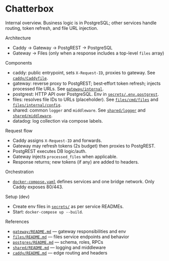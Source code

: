 # Chatterbox

Internal overview. Business logic is in PostgreSQL; other services handle routing, token refresh, and file URL injection.

Architecture

- Caddy → Gateway → PostgREST → PostgreSQL
- Gateway → Files (only when a response includes a top-level `files` array)

Components

- caddy: public entrypoint, sets `X-Request-ID`, proxies to gateway. See [`caddy/Caddyfile`](caddy/Caddyfile).
- gateway: reverse proxy to PostgREST; best‑effort token refresh; injects processed file URLs. See [`gateway/internal`](gateway/internal).
- postgrest: HTTP API over PostgreSQL. Env in [`secrets/.env.postgrest`](secrets/.env.postgrest).
- files: resolves file IDs to URLs (placeholder). See [`files/cmd/files`](files/cmd/files) and [`files/internal/config`](files/internal/config).
- shared: common `logger` and `middleware`. See [`shared/logger`](shared/logger) and [`shared/middleware`](shared/middleware).
- datadog: log collection via compose labels.

Request flow

- Caddy assigns `X-Request-ID` and forwards.
- Gateway may refresh tokens (2s budget) then proxies to PostgREST.
- PostgREST executes DB logic/auth.
- Gateway injects `processed_files` when applicable.
- Response returns; new tokens (if any) are added to headers.

Orchestration

- [`docker-compose.yaml`](docker-compose.yaml) defines services and one bridge network. Only Caddy exposes 80/443.

Setup (dev)

- Create env files in [`secrets/`](secrets/) as per service READMEs.
- Start: `docker-compose up --build`.

References

- [`gateway/README.md`](gateway/README.md) — gateway responsibilities and env
- [`files/README.md`](files/README.md) — files service endpoints and behavior
- [`postgres/README.md`](postgres/README.md) — schema, roles, RPCs
- [`shared/README.md`](shared/README.md) — logging and middleware
- [`caddy/README.md`](caddy/README.md) — edge routing and headers
